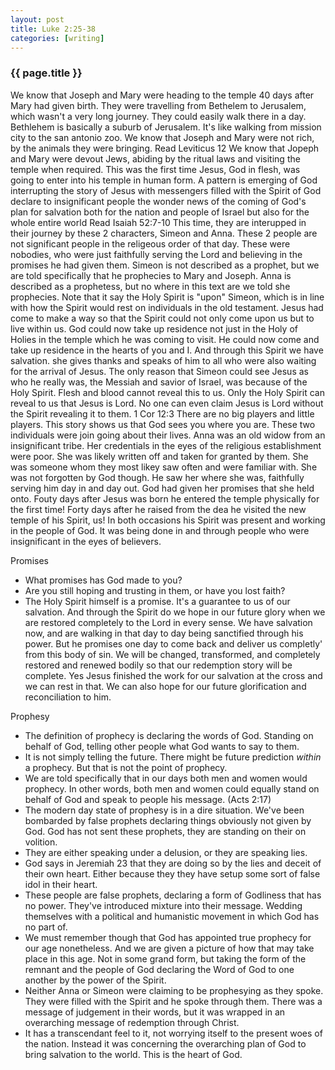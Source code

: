 ```yaml
---
layout: post
title: Luke 2:25-38
categories: [writing]
---
```


<h3>{{ page.title }}</h3>

We know that Joseph and Mary were heading to the temple 40 days after Mary had given birth.
They were travelling from Bethelem to Jerusalem, which wasn't a very long journey. They could easily walk there
in a day. Bethlehem is basically a suburb of Jerusalem. It's like walking from mission city to the san antonio zoo.
We know that Joseph and Mary were not rich, by the animals they were bringing.
Read Leviticus 12
We know that Jopeph and Mary were devout Jews, abiding by the ritual laws and visiting the temple when required.
This was the first time Jesus, God in flesh, was going to enter into his temple in human form.
A pattern is emerging of God interrupting the story of Jesus with messengers filled with the Spirit of God
declare to insignificant people the wonder news of the coming of God's plan for salvation both for the nation
and people of Israel but also for the whole entire world
Read Isaiah 52:7-10
This time, they are interupped in their journey by these 2 characters, Simeon and Anna.
These 2 people are not significant people in the religeous order of that day.  These were nobodies,
who were just faithfully serving the Lord and believing in the promises he had given them.
Simeon is not described as a prophet, but we are told specifically that he prophecies to Mary and Joseph.
Anna is described as a prophetess, but no where in this text are we told she prophecies.
Note that it say the Holy Spirit is "upon" Simeon, which is in line with how the Spirit would rest on individuals
  in the old testament.  Jesus had come to make a way so that the Spirit could not only come upon us but to live
  within us.  God could now take up residence not just in the Holy of Holies in the temple which he was coming to visit.
  He could now come and take up residence in the hearts of you and I.  And through this Spirit we have salvation.
she gives thanks and speaks of him to all who were also waiting for the arrival of Jesus.
The only reason that Simeon could see Jesus as who he really was, the Messiah and savior of Israel,
was because of the Holy Spirit.
Flesh and blood cannot reveal this to us.  Only the Holy Spirit can reveal to us that Jesus is Lord.
No one can even claim Jesus is Lord without the Spirit revealing it to them. 1 Cor 12:3
There are no big players and little players.  This story shows us that God sees you where you are. These two individuals
were join going about their lives.  Anna was an old widow from an insignificant tribe.
Her credentials in the eyes of the religious establishment were poor.
She was likely written off and taken for granted by them.
She was someone whom they most likey saw often and were familiar with.
She was not forgotten by God though.  He saw her where she was, faithfully serving him day in and day out.
God had given her promises that she held onto.
Fouty days after Jesus was born he entered the temple physically for the first time!
Forty days after he raised from the dea he visited the new temple of his Spirit, us!
In both occasions his Spirit was present and working in the people of God.  It was being done in and through people who were
insignificant in the eyes of believers.

Promises
- What promises has God made to you?
- Are you still hoping and trusting in them, or have you lost faith?
- The Holy Spirit himself is a promise.  It's a guarantee to us of our salvation.  And through the Spirit do we hope
  in our future glory when we are restored completely to the Lord in every sense.  We have salvation now, and are walking
  in that day to day being sanctified through his power.  But he promises one day to come back and deliver us completly'
  from this body of sin.  We will be changed, transformed, and completely restored and renewed bodily so that our redemption
  story will be complete.  Yes Jesus finished the work for our salvation at the cross and we can rest in that.  We can
  also hope for our future glorification and reconciliation to him.

Prophesy
- The definition of prophecy is declaring the words of God.  Standing on behalf of God, telling other people
  what God wants to say to them.
- It is not simply telling the future. There might be future prediction _within_ a prophecy.  But that is not the point
  of prophecy.
- We are told specifically that in our days both men and women would prophecy.  In other words, both men and women could
  equally stand on behalf of God and speak to people his message.  (Acts 2:17)
- The modern day state of prophesy is in a dire situation.  We've been bombarded by false prophets declaring things obviously
  not given by God.  God has not sent these prophets, they are standing on their on volition.
- They are either speaking under a delusion, or they are speaking lies.
- God says in Jeremiah 23 that they are doing so by the lies and deceit of their own heart.  Either because they
  they have setup some sort of false idol in their heart.
- These people are false prophets, declaring a form of Godliness that has no power.  They've introduced mixture into
  their message.  Wedding themselves with a political and humanistic movement in which God has no part of.
- We must remember though that God has appointed true prophecy for our age nonetheless.  And we are given
  a picture of how that may take place in this age.  Not in some grand form, but taking the form of the remnant
  and the people of God declaring the Word of God to one another by the power of the Spirit.
- Neither Anna or Simeon were claiming to be prophesying as they spoke.  They were filled with the Spirit and he
  spoke through them.  There was a message of judgement in their words, but it was wrapped in an overarching
  message of redemption through Christ.
- It has a transcendant feel to it, not worrying itself to the present woes of the nation.  Instead it was
  concerning the overarching plan of God to bring salvation to the world.  This is the heart of God.
